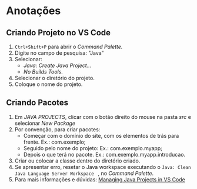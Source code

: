 # Anotações

## Criando Projeto no VS Code

1.  `Ctrl+Shift+P` para abrir o *Command Palette.*
2.  Digite no campo de pesquisa: "Java"
3.  Selecionar: 
    - *Java: Create Java Project...*
    - *No Builds Tools.*
4.  Selecionar o diretório do projeto.
5.  Coloque o nome do projeto.



[^Nota:]: Por padrão, o VS Code cria a pasta `src`, a pasta `lib`, e a classe `App` no arquivo *App.java



## Criando Pacotes

1. Em *JAVA PROJECTS*, clicar com o botão direito do mouse na pasta *src* e selecionar *New Package*
2. Por convenção, para criar pacotes:
   - Começar com o domínio do site, com os elementos de trás para frente. Ex.: com.exemplo;
   - Seguido pelo nome do projeto: Ex.: com.exemplo.myapp;
   - Depois o que terá no pacote. Ex.: com.exemplo.myapp.introducao.
3. Criar ou colocar a classe dentro do diretório criado.
4. Se apresentar erro, resetar o Java workspace executando o `Java: Clean Java Language Server Workspace ` , no *Command Palette*.
5. Para mais informações e dúvidas: [Managing Java Projects in VS Code](https://code.visualstudio.com/docs/java/java-project)